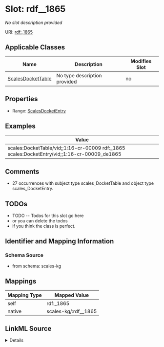 

# Slot: rdf__1865


_No slot description provided_





URI: [rdf:_1865](http://www.w3.org/1999/02/22-rdf-syntax-ns#_1865)



<!-- no inheritance hierarchy -->





## Applicable Classes

| Name | Description | Modifies Slot |
| --- | --- | --- |
| [ScalesDocketTable](../classes/ScalesDocketTable.md) | No type description provided |  no  |







## Properties

* Range: [ScalesDocketEntry](../classes/ScalesDocketEntry.md)






## Examples

| Value |
| --- |
| scales:DocketTable/vid;;1:16-cr-00009 rdf:_1865 scales:DocketEntry/vid;;1:16-cr-00009_de1865 |

## Comments

* 27 occurrences with subject type scales_DocketTable and object type scales_DocketEntry.

## TODOs

* TODO -- Todos for this slot go here
* or you can delete the todos
* if you think the class is perfect.

## Identifier and Mapping Information







### Schema Source


* from schema: scales-kg




## Mappings

| Mapping Type | Mapped Value |
| ---  | ---  |
| self | rdf:_1865 |
| native | scales-kg/:rdf__1865 |




## LinkML Source

<details>
```yaml
name: rdf__1865
description: No slot description provided
todos:
- TODO -- Todos for this slot go here
- or you can delete the todos
- if you think the class is perfect.
comments:
- 27 occurrences with subject type scales_DocketTable and object type scales_DocketEntry.
examples:
- value: scales:DocketTable/vid;;1:16-cr-00009 rdf:_1865 scales:DocketEntry/vid;;1:16-cr-00009_de1865
from_schema: scales-kg
rank: 1000
slot_uri: rdf:_1865
alias: rdf__1865
domain_of:
- scales_DocketTable
range: scales_DocketEntry

```
</details>